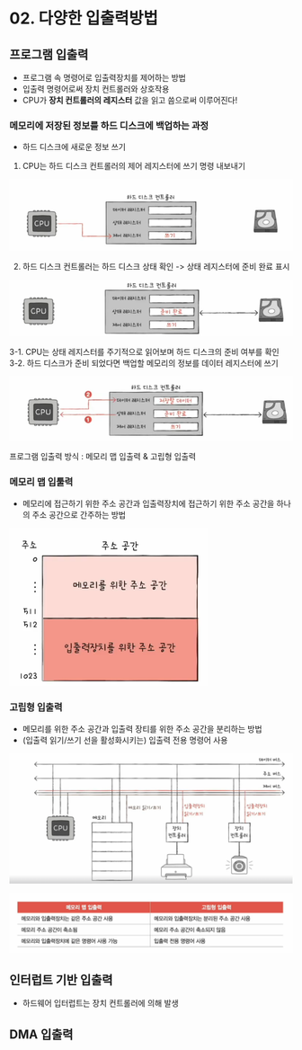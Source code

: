 # 02. 다양한 입출력방법
## 프로그램 입출력
- 프로그램 속 명령어로 입출력장치를 제어하는 방법
- 입출력 명령어로써 장치 컨트롤러와 상호작용
- CPU가 **장치 컨트롤러의 레지스터** 값을 읽고 씀으로써 이루어진다!
### 메모리에 저장된 정보를 하드 디스크에 백업하는 과정
- 하드 디스크에 새로운 정보 쓰기
1. CPU는 하드 디스크 컨트롤러의 제어 레지스터에 쓰기 명령 내보내기

![img_3.png](img_3.png)

2. 하드 디스크 컨트롤러는 하드 디스크 상태 확인 -> 상태 레지스터에 준비 완료 표시

![img_4.png](img_4.png)

3-1. CPU는 상태 레지스터를 주기적으로 읽어보며 하드 디스크의 준비 여부를 확인  
3-2. 하드 디스크가 준비 되었다면 백업할 메모리의 정보를 데이터 레지스터에 쓰기

![img_5.png](img_5.png)

프로그램 입출력 방식 : 메모리 맵 입출력 & 고립형 입출력

### 메모리 맵 입툴력
- 메모리에 접근하기 위한 주소 공간과 입출력장치에 접근하기 위한 주소 공간을 하나의 주소 공간으로 간주하는 방법

![img_6.png](img_6.png)

### 고립형 입출력
- 메모리를 위한 주소 공간과 입출력 장티를 위한 주소 공간을 분리하는 방법
- (입출력 읽기/쓰기 선을 활성화시키는) 입출력 전용 명령어 사용

![img_7.png](img_7.png)

![img_8.png](img_8.png)

## 인터럽트 기반 입출력
- 하드웨어 입터럽트는 장치 컨트롤러에 의해 발생

## DMA 입출력
